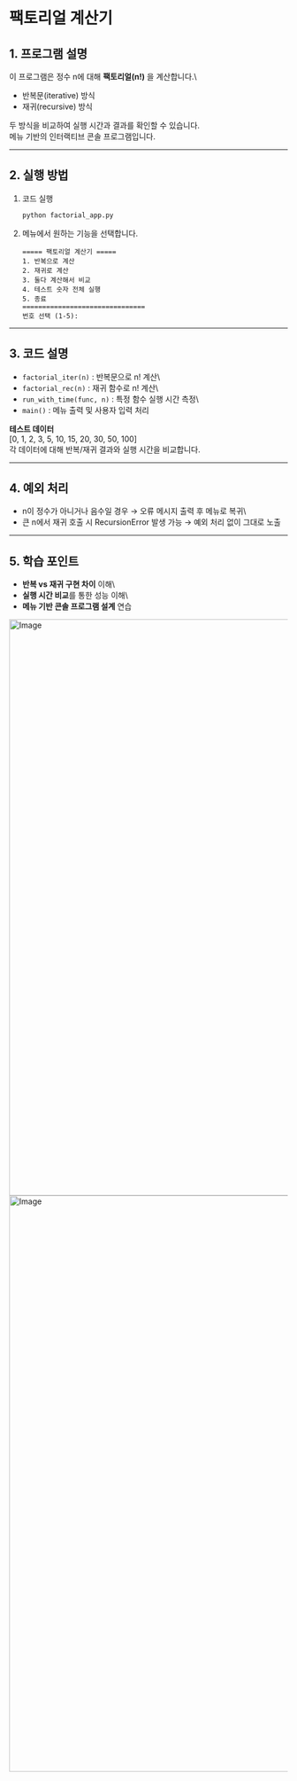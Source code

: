 # 팩토리얼 계산기

## 1. 프로그램 설명

이 프로그램은 정수 n에 대해 **팩토리얼(n!)** 을 계산합니다.\
- 반복문(iterative) 방식
- 재귀(recursive) 방식

두 방식을 비교하여 실행 시간과 결과를 확인할 수 있습니다.\
메뉴 기반의 인터랙티브 콘솔 프로그램입니다.

------------------------------------------------------------------------

## 2. 실행 방법

1.  코드 실행

    ``` bash
    python factorial_app.py
    ```

2.  메뉴에서 원하는 기능을 선택합니다.

        ===== 팩토리얼 계산기 =====
        1. 반복으로 계산
        2. 재귀로 계산
        3. 둘다 계산해서 비교
        4. 테스트 숫자 전체 실행
        5. 종료
        ===============================
        번호 선택 (1-5):

------------------------------------------------------------------------

## 3. 코드 설명

-   `factorial_iter(n)` : 반복문으로 n! 계산\
-   `factorial_rec(n)` : 재귀 함수로 n! 계산\
-   `run_with_time(func, n)` : 특정 함수 실행 시간 측정\
-   `main()` : 메뉴 출력 및 사용자 입력 처리

**테스트 데이터**\
\[0, 1, 2, 3, 5, 10, 15, 20, 30, 50, 100\]\
각 데이터에 대해 반복/재귀 결과와 실행 시간을 비교합니다.

------------------------------------------------------------------------

## 4. 예외 처리

-   n이 정수가 아니거나 음수일 경우 → 오류 메시지 출력 후 메뉴로 복귀\
-   큰 n에서 재귀 호출 시 RecursionError 발생 가능 → 예외 처리 없이
    그대로 노출

------------------------------------------------------------------------

## 5. 학습 포인트

-   **반복 vs 재귀 구현 차이** 이해\
-   **실행 시간 비교**를 통한 성능 이해\
-   **메뉴 기반 콘솔 프로그램 설계** 연습





<img width="1920" height="1040" alt="Image" src="https://github.com/user-attachments/assets/10659185-1a8b-413a-aec0-699fbe8bc930" />

<img width="1920" height="1040" alt="Image" src="https://github.com/user-attachments/assets/7224423e-e9a1-4e8f-943b-9a241cb65fa6" />
